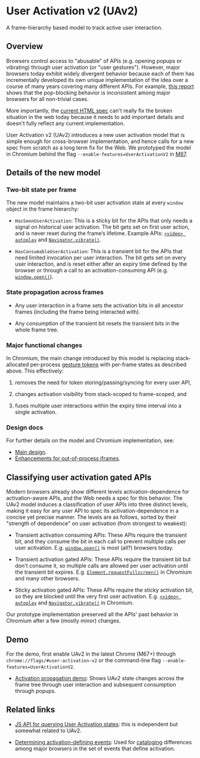 # User Activation v2 (UAv2)
A frame-hierarchy based model to track active user interaction.


## Overview

Browsers control access to "abusable" of APIs (e.g. opening popups or vibrating)
through user activation (or "user gestures").  However, major browsers today
exhibit widely divergent behavior because each of them has incrementally
developed its own unique implementation of the idea over a course of many years
covering many different APIs.  For example, [this
report](https://docs.google.com/document/d/1hYRTEkfWDl-KO4Y6cG469FBC3nyBy9_SYItZ1EEsXUA/edit?usp=sharing)
shows that the pop-blocking behavior is inconsistent among major browsers for
all non-trivial cases.

More importantly, the [current HTML
spec](https://html.spec.whatwg.org/#triggered-by-user-activation) can't really
fix the broken situation in the web today because it needs to add important
details and doesn't fully reflect any current implementation.

User Activation v2 (UAv2) introduces a new user activation model that is simple
enough for cross-browser implementation, and hence calls for a new spec from
scratch as a long term fix for the Web.  We prototyped the model in Chromium
behind the flag `--enable-features=UserActivationV2` in
[M67](https://www.chromestatus.com/features/5722065667620864).


## Details of the new model

### Two-bit state per frame

The new model maintains a two-bit user activation state at every `window` object
in the frame hierarchy:
- `HasSeenUserActivation`: This is a sticky bit for the APIs that only needs a
  signal on historical user activation.  The bit gets set on first user action,
  and is never reset during the frame’s lifetime.  Example APIs: [`<video>
  autoplay`](https://developer.mozilla.org/en-US/docs/Web/HTML/Element/video)
  and
  [`Navigator.vibrate()`](https://developer.mozilla.org/en-US/docs/Web/API/Navigator/vibrate).

- `HasConsumableUserActivation`: This is a transient bit for the APIs that need
  limited invocation per user interaction.  The bit gets set on every user
  interaction, and is reset either after an expiry time defined by the browser
  or through a call to an activation-consuming API
  (e.g. [`window.open()`](https://developer.mozilla.org/en-US/docs/Web/API/Window/open)).


### State propagation across frames

- Any user interaction in a frame sets the activation bits in all ancestor
  frames (including the frame being interacted with).

- Any consumption of the transient bit resets the transient bits in the whole
  frame tree.


### Major functional changes

In Chromium, the main change introduced by this model is replacing
stack-allocated per-process [gesture
tokens](https://cs.chromium.org/chromium/src/third_party/blink/renderer/core/dom/user_gesture_indicator.h?rcl=4b937d53836386e51532fbe870938b33ce0455ed&l=20)
with per-frame states as described above.  This effectively:
1. removes the need for token storing/passing/syncing for every user API,

2. changes activation visibility from stack-scoped to frame-scoped, and

3. fuses multiple user interactions within the expiry time interval into a
   single activation.


### Design docs

For further details on the model and Chromium implementation, see:
- [Main design](https://docs.google.com/document/d/1erpl1yqJlc1pH0QvVVmi1s3WzqQLsEXTLLh6VuYp228/edit?usp=sharing).
- [Enhancements for out-of-process iframes](https://docs.google.com/document/d/1XL3vCedkqL65ueaGVD-kfB5RnnrnTaxLc7kmU91oerg/edit?usp=sharing).


## Classifying user activation gated APIs

Modern browsers already show different levels activation-dependence for
activation-aware APIs, and the Web needs a spec for this behavior.  The UAv2
model induces a classification of user APIs into three distinct levels, making
it easy for any user API to spec its activation-dependence in a concise yet
precise manner.  The levels are as follows, sorted by their "strength of
dependence" on user activation (from strongest to weakest):

- Transient activation consuming APIs: These APIs require the transient bit, and
  they consume the bit in each call to prevent multiple calls per user
  activation.
  E.g. [`window.open()`](https://developer.mozilla.org/en-US/docs/Web/API/Window/open)
  is most (all?)  browsers today.

- Transient activation gated APIs: These APIs require the transient bit but
  don't consume it, so multiple calls are allowed per user activation until the
  transient bit expires.  E.g.
  [`Element.requestFullscreen()`](https://developer.mozilla.org/en-US/docs/Web/API/Element/requestFullScreen)
  in Chromium and many other browsers.

- Sticky activation gated APIs: These APIs require the sticky activation bit, so
  they are blocked until the very first user activation.  E.g. [`<video>
  autoplay`](https://developer.mozilla.org/en-US/docs/Web/HTML/Element/video)
  and
  [`Navigator.vibrate()`](https://developer.mozilla.org/en-US/docs/Web/API/Navigator/vibrate)
  in Chromium.

Our prototype implementation preserved all the APIs' past behavior in
Chromium after a few (mostly minor) changes.


## Demo

For the demo, first enable UAv2 in the latest Chrome (M67+) through
`chrome://flags/#user-activation-v2` or the command-line flag
`--enable-features=UserActivationV2`.

- [Activation propagation
  demo](https://mustaqahmed.github.io/user-activation-v2/propagation/): Shows
  UAv2 state changes across the frame tree through user interaction and
  subsequent consumption through popups.


## Related links

- [JS API for querying User Activation
  states](https://github.com/dtapuska/useractivation): this is independent but
  somewhat related to UAv2.

- [Determining activation-defining
  events](https://mustaqahmed.github.io/user-activation-v2/event-set/): Used for
  [cataloging](https://docs.google.com/spreadsheets/d/1DGXjhQ6D3yZXIePOMo0dsd2agz0t5W7rYH1NwJ-QGJo/edit?usp=sharing)
  differences among major browsers in the set of events that define activation.
